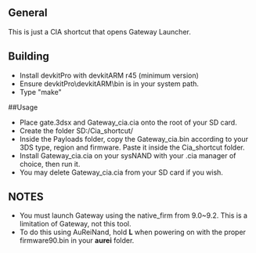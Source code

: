 ## General
This is just a CIA shortcut that opens Gateway Launcher.

## Building
- Install devkitPro with devkitARM r45 (minimum version)
- Ensure devkitPro\devkitARM\bin is in your system path.
- Type "make"

##Usage
- Place gate.3dsx and Gateway_cia.cia onto the root of your SD card.
- Create the folder SD:/Cia_shortcut/
- Inside the Payloads folder, copy the Gateway_cia.bin according to your 3DS type, region and firmware. Paste it inside the Cia_shortcut folder.
- Install Gateway_cia.cia on your sysNAND with your .cia manager of choice, then run it.
- You may delete Gateway_cia.cia from your SD card if you wish.

## NOTES
- You must launch Gateway using the native_firm from 9.0~9.2. This is a limitation of Gateway, not this tool.
- To do this using AuReiNand, hold **L** when powering on with the proper firmware90.bin in your **aurei** folder.
